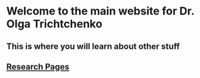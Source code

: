 
# Welcome to the main website for Dr. Olga Trichtchenko

## This is where you will learn about other stuff
## [Research Pages](research.md)
